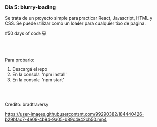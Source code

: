 ### Dia 5: blurry-loading

Se trata de un proyecto simple para practicar React, Javascript, HTML y CSS. Se puede utilizar como un loader para cualquier tipo de pagina.


#50 days of code 💻

<br></br>

Para probarlo:
1. Descargá el repo
2. En la consola: 'npm install'
3. En la consola: 'npm start'


<br></br>

Credito: bradtraversy

https://user-images.githubusercontent.com/99290382/184440426-b29bfac7-4e09-4b94-9a05-b89c4e42cb50.mp4

